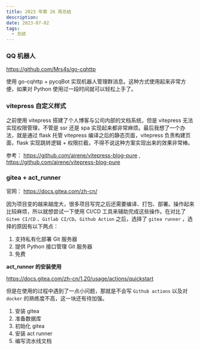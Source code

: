```yaml
---
title: 2023 年第 26 周总结
description:
date: 2023-07-02
tags:
  - 总结
---
```


### QQ 机器人

https://github.com/Mrs4s/go-cqhttp

使用 go-cqhttp + pycqBot 实现机器人管理群消息。这种方式使用起来非常方便，如果对 Python 使用过一段时间就可以轻松上手了。

### vitepress 自定义样式

之前使用 vitepress 搭建了个人博客与公司内部的文档系统，但是 vitepress 无法实现权限管理，不管是 ssr 还是 spa
实现起来都非常麻烦。最后我想了一个办法，就是通过 flask 托管 vitepress 编译之后的静态页面，vitepress 负责构建页面，flask
实现跳转逻辑 + 权限拦截，不得不说这种方案实现出来的效果非常棒。

参考： https://github.com/airene/vitepress-blog-pure , https://github.com/airene/vitepress-blog-pure

### gitea + act_runner

官网： https://docs.gitea.com/zh-cn/

因为项目变的越来越庞大，很多项目写完之后还需要编译、打包、部署。操作起来比较麻烦，所以就想尝试一下使用 CI/CD
工具来辅助完成这些操作。在对比了 `Gitee CI/CD` 、`Gitlab CI/CD`、`Github Action` 之后，选择了 `gitea runner` ，选择的原因有以下两点：

1. 支持私有化部署 Git 服务器
2. 提供 Python 接口管理 Git 服务器
3. 免费

**act_runner 的安装使用**

https://docs.gitea.com/zh-cn/1.20/usage/actions/quickstart

但是在使用的过程中遇到了一点小问题，那就是不会写 `Github actions` 以及对 `docker` 的熟练度不高，这一块还有待加强。

1. 安装 gitea
2. 准备数据库
3. 初始化 gitea
4. 安装 act runner
5. 编写流水线文档

